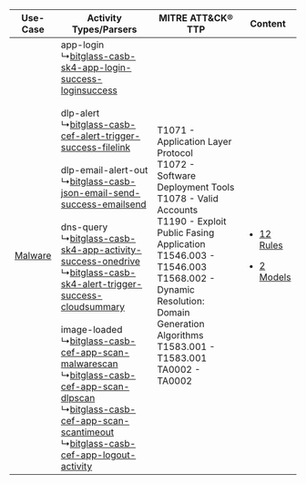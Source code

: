 |    Use-Case    | Activity Types/Parsers    | MITRE ATT&CK® TTP    | Content    |
|:----:| ---- | ---- | ---- |
| [Malware](../../../UseCases/uc_malware.md) |  app-login<br> ↳[bitglass-casb-sk4-app-login-success-loginsuccess](Ps/pC_bitglasscasbsk4apploginsuccessloginsuccess.md)<br><br> dlp-alert<br> ↳[bitglass-casb-cef-alert-trigger-success-filelink](Ps/pC_bitglasscasbcefalerttriggersuccessfilelink.md)<br><br> dlp-email-alert-out<br> ↳[bitglass-casb-json-email-send-success-emailsend](Ps/pC_bitglasscasbjsonemailsendsuccessemailsend.md)<br><br> dns-query<br> ↳[bitglass-casb-sk4-app-activity-success-onedrive](Ps/pC_bitglasscasbsk4appactivitysuccessonedrive.md)<br> ↳[bitglass-casb-sk4-alert-trigger-success-cloudsummary](Ps/pC_bitglasscasbsk4alerttriggersuccesscloudsummary.md)<br><br> image-loaded<br> ↳[bitglass-casb-cef-app-scan-malwarescan](Ps/pC_bitglasscasbcefappscanmalwarescan.md)<br> ↳[bitglass-casb-cef-app-scan-dlpscan](Ps/pC_bitglasscasbcefappscandlpscan.md)<br> ↳[bitglass-casb-cef-app-scan-scantimeout](Ps/pC_bitglasscasbcefappscanscantimeout.md)<br> ↳[bitglass-casb-cef-app-logout-activity](Ps/pC_bitglasscasbcefapplogoutactivity.md)<br> | T1071 - Application Layer Protocol<br>T1072 - Software Deployment Tools<br>T1078 - Valid Accounts<br>T1190 - Exploit Public Fasing Application<br>T1546.003 - T1546.003<br>T1568.002 - Dynamic Resolution: Domain Generation Algorithms<br>T1583.001 - T1583.001<br>TA0002 - TA0002<br> | [<ul><li>12 Rules</li></ul><ul><li>2 Models</li></ul>](RM/r_m_bitglass_bitglass_casb_Malware.md) |